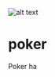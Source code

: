 ![alt text](http://donnemartin.com/wp-content/uploads/2014/10/poker_cover.jpg)

poker
============

Poker ha
